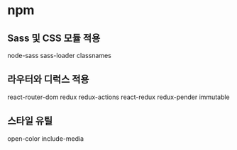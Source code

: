 # npm
## Sass 및 CSS 모듈 적용
node-sass sass-loader classnames 
## 라우터와 디럭스 적용
react-router-dom redux redux-actions react-redux redux-pender immutable
## 스타일 유틸
open-color include-media